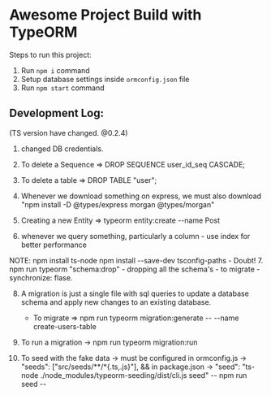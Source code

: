 # Awesome Project Build with TypeORM

Steps to run this project:

1. Run `npm i` command
2. Setup database settings inside `ormconfig.json` file
3. Run `npm start` command

## Development Log:
(TS version have changed. @0.2.4)
1. changed DB credentials.

2. To delete a Sequence => DROP SEQUENCE user_id_seq CASCADE;

3. To delete a table => DROP TABLE "user";

4. Whenever we download something on express, we must also download "npm install -D @types/express morgan @types/morgan"

5. Creating a new Entity => typeorm entity:create --name Post

6. whenever we query something, particularly a column - use index for better performance

NOTE: npm install ts-node
      npm install --save-dev tsconfig-paths - Doubt!
7. npm run typeorm "schema:drop" - dropping all the schema's - to migrate - synchronize: flase.

8. A migration is just a single file with sql queries to update a database schema and apply new changes to an existing database.
   - To migrate => npm run typeorm migration:generate -- --name create-users-table

9. To run a migration -> 
npm run typeorm migration:run

10. To seed with the fake data -> must be configured in ormconfig.js -> "seeds": ["src/seeds/**/*{.ts,.js}"],
&& 
in package.json -> "seed": "ts-node ./node_modules/typeorm-seeding/dist/cli.js seed"
-- npm run seed --
